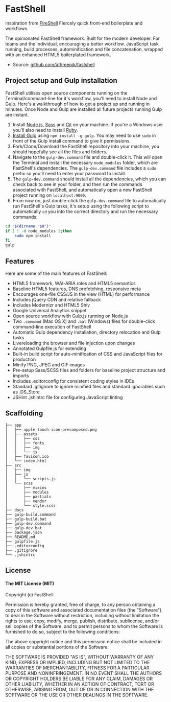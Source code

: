 # FastShell

inspiration from [FireShell](http://getfireshell.com)
Fiercely quick front-end boilerplate and workflows.

The opinionated FastShell framework. Built for the modern developer. For teams and the individual, encouraging a better workflow. JavaScript task running, build processes, autominification and file concatenation, wrapped with an enhanced HTML5 boilerplated framework.

* Source: [github.com/athreepik/fastshell](http://github.com/athreepik/fastshell)

## Project setup and Gulp installation
FastShell utilises open source components running on the Terminal/command-line for it's workflow, you'll need to install Node and Gulp. Here's a walkthrough of how to get a project up and running in minutes. Once Node and Gulp are installed all future projects running Gulp are instant.

1. Install [Node.js](http://nodejs.org/download), [Sass](http://sass-lang.com/tutorial.html) and [Git](http://git-scm.com) on your machine. If you're a Windows user you'll also need to install [Ruby](http://rubyinstaller.org/downloads).
2. [Install Gulp](http://gulpjs.com/) using `npm install -g gulp`. You may need to use `sudo` in front of the Gulp install command to give it permissions. 
3. Fork/Clone/Download the FastShell repository into your machine, you should hopefully see all the files and folders.
4. Navigate to the `gulp-dev.command` file and double-click it. This will open the Terminal and install the necessary `node_modules` folder, which are FastShell's dependencies. The `gulp-dev.command` file includes a `sudo` prefix so you'll need to enter your password to install.
5. The `gulp-dev.command` should install all the dependencies, which you can check back to see in your folder, and then run the commands associated with FastShell, and automatically open a new FastShell project running on `localhost:9000`.
6. From now on, just double-click the `gulp-dev.command` file to automatically run FastShell's Gulp tasks, it's setup using the following script to automatically `cd` you into the correct directory and run the necessary commands:

````sh
cd "$(dirname "$0")"
if [ ! -d node_modules ];then
    sudo npm install
fi
gulp
````

## Features

Here are some of the main features of FastShell:

* HTML5 framework, WAI-ARIA roles and HTML5 semantics
* Baseline HTML5 features, DNS prefetching, responsive meta
* Encourages one-file CSS/JS in the view (HTML) for performance
* Includes jQuery CDN and relative fallback
* Includes Modernizr and HTML5 Shiv
* Google Universal Analytics snippet
* Open source workflow with Gulp.js running on Node.js
* Two `.command` (Mac OS X) and `.bat` (Windows) files for double-click command-line execution of FastShell
* Automatic Gulp dependency installation, directory relocation and Gulp tasks
* Livereloading the browser and file injection upon changes
* Annotated Gulpfile.js for extending
* Built-in build script for auto-minification of CSS and JavaScript files for production
* Minify PNG, JPEG and GIF images
* Pre-setup Sass/SCSS files and folders for baseline project structure and imports
* Includes .editorconfig for consistent coding styles in IDEs
* Standard .gitignore to ignore minified files and standard ignorables such as .DS_Store
* JSHint .jshintrc file for configuring JavaScript linting


## Scaffolding

````
├── app
│   ├── apple-touch-icon-precomposed.png
│   ├── assets
│   │   ├── css
│   │   ├── fonts
│   │   ├── img
│   │   └── js
│   ├── favicon.ico
│   └── index.html
├── src
│	├── img
│   ├── js
│   │   └── scripts.js
│   └── scss
│       ├── mixins
│       ├── modules
│       ├── partials
│       ├── vendor
│       └── style.scss
├── docs
├── gulp-build.command
├── gulp-build.bat
├── gulp-dev.command
├── gulp-dev.bat
├── package.json
├── README.md
├── gulpfile.js
├── .editorconfig
├── .gitignore
└── .jshintrc
````

## License

#### The MIT License (MIT)

Copyright (c) FastShell

Permission is hereby granted, free of charge, to any person obtaining a copy of
this software and associated documentation files (the "Software"), to deal in
the Software without restriction, including without limitation the rights to
use, copy, modify, merge, publish, distribute, sublicense, and/or sell copies
of the Software, and to permit persons to whom the Software is furnished to do
so, subject to the following conditions:

The above copyright notice and this permission notice shall be included in all
copies or substantial portions of the Software.

THE SOFTWARE IS PROVIDED "AS IS", WITHOUT WARRANTY OF ANY KIND, EXPRESS OR
IMPLIED, INCLUDING BUT NOT LIMITED TO THE WARRANTIES OF MERCHANTABILITY,
FITNESS FOR A PARTICULAR PURPOSE AND NONINFRINGEMENT. IN NO EVENT SHALL THE
AUTHORS OR COPYRIGHT HOLDERS BE LIABLE FOR ANY CLAIM, DAMAGES OR OTHER
LIABILITY, WHETHER IN AN ACTION OF CONTRACT, TORT OR OTHERWISE, ARISING FROM,
OUT OF OR IN CONNECTION WITH THE SOFTWARE OR THE USE OR OTHER DEALINGS IN THE
SOFTWARE.
